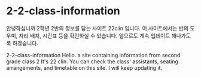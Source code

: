 # 2-2-class-information
안녕하십니까
2학년 2반의 정보를 담는 사이트
22clin 입니다.
이 사이트에서는 반의 도우미, 자리 배치, 시간표 등을 확인하실 수 있습니다.
앞으로도 계속 업데이트 해나가도록 하겠습니다.

2-2-class-information
Hello.
a site containing information from second grade class 2
It's 22 clin.
You can check the class' assistants, seating arrangements, and timetable on this site.
I will keep updating it.
